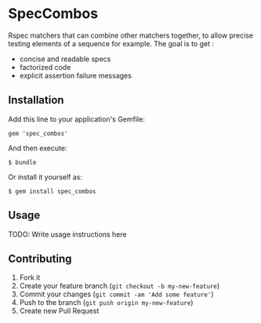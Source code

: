 # SpecCombos

Rspec matchers that can combine other matchers together, to allow precise testing elements of a sequence for example. The goal is to get :

* concise and readable specs
* factorized code
* explicit assertion failure messages

## Installation

Add this line to your application's Gemfile:

    gem 'spec_combos'

And then execute:

    $ bundle

Or install it yourself as:

    $ gem install spec_combos

## Usage

TODO: Write usage instructions here

## Contributing

1. Fork it
2. Create your feature branch (`git checkout -b my-new-feature`)
3. Commit your changes (`git commit -am 'Add some feature'`)
4. Push to the branch (`git push origin my-new-feature`)
5. Create new Pull Request
